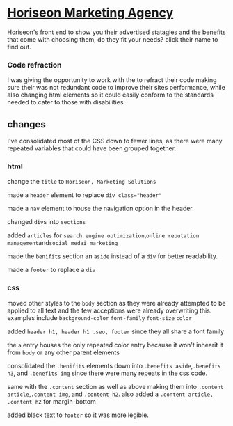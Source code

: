 # [Horiseon Marketing Agency](https://drkeck.github.io/Horiseon-Social-solutions/)
Horiseon's front end to show you their advertised statagies and the benefits that come with choosing them, do they fit your needs? click their name to find out.

### Code refraction
I was giving the opportunity to work with the to refract their code making sure their was not redundant code to improve their sites performance, while also changing html elements so it could easily conform to the standards needed to cater to those with disabilities.



## changes
I've consolidated most of the CSS down to fewer lines, as there were many repeated variables that could have been grouped together.

### html

change the `title` to `Horiseon, Marketing Solutions`

made a `header` element to replace `div class="header"`

made a `nav` element to house the navigation option in the header

changed `div`s into `sections`

added `articles` for `search engine optimization`,`online reputation management`and`social medai marketing`

made the `benifits` section an `aside` instead of a `div` for better readability.

made a `footer` to replace a `div`

### css

moved other styles to the `body` section as they were already attempted to be applied to all text and the few acceptions were already overwriting this. examples include
`background-color`
`font-family` 
`font-size` 
`color`

added `header h1, header h1 .seo, footer` since they all share a font family

the `a` entry houses the only repeated color entry because it won't inhearit it from `body` or any other parent elements

consolidated the `.benifits` elements down into `.benefits aside`,`.benefits h3`, and `.benefits img` since there were many repeats in the css code.

same with the `.content` section as well as above making them into `.content article`,`.content img`, and `.content h2`. also added a `.content article, .content h2` for margin-bottom

added black text to `footer` so it was more legible.